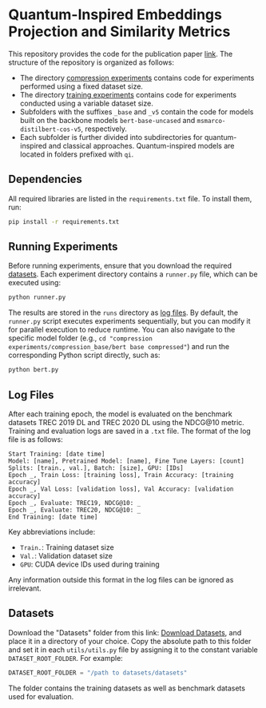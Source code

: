 # Quantum-Inspired Embeddings Projection and Similarity Metrics

This repository provides the code for the publication paper [link](https://link.com). The structure of the repository is organized as follows:

- The directory [compression experiments](https://github.com/ivpb/qiepsm/tree/main/compression%20experiments) contains code for experiments performed using a fixed dataset size.
- The directory [training experiments](https://github.com/ivpb/qiepsm/tree/main/training%20experiments) contains code for experiments conducted using a variable dataset size.
- Subfolders with the suffixes `_base` and `_v5` contain the code for models built on the backbone models `bert-base-uncased` and `msmarco-distilbert-cos-v5`, respectively.
- Each subfolder is further divided into subdirectories for quantum-inspired and classical approaches. Quantum-inspired models are located in folders prefixed with `qi`.

## Dependencies

All required libraries are listed in the `requirements.txt` file. To install them, run:

```bash
pip install -r requirements.txt
```

## Running Experiments

Before running experiments, ensure that you download the required [datasets](https://github.com/ivpb/qiepsm#datasets). Each experiment directory contains a `runner.py` file, which can be executed using:

```bash
python runner.py
```

The results are stored in the `runs` directory as [log files](https://github.com/ivpb/qiepsm#log-files). By default, the `runner.py` script executes experiments sequentially, but you can modify it for parallel execution to reduce runtime. You can also navigate to the specific model folder (e.g., `cd "compression experiments/compression_base/bert base compressed"`) and run the corresponding Python script directly, such as:

```bash
python bert.py
```

## Log Files

After each training epoch, the model is evaluated on the benchmark datasets TREC 2019 DL and TREC 2020 DL using the NDCG@10 metric. Training and evaluation logs are saved in a `.txt` file. The format of the log file is as follows:

```
Start Training: [date time]
Model: [name], Pretrained Model: [name], Fine Tune Layers: [count]
Splits: [train., val.], Batch: [size], GPU: [IDs]
Epoch _, Train Loss: [training loss], Train Accuracy: [training accuracy]
Epoch _, Val Loss: [validation loss], Val Accuracy: [validation accuracy]
Epoch _, Evaluate: TREC19, NDCG@10: _
Epoch _, Evaluate: TREC20, NDCG@10: _
End Training: [date time]
```

Key abbreviations include:
- `Train.`: Training dataset size
- `Val.`: Validation dataset size
- `GPU`: CUDA device IDs used during training

Any information outside this format in the log files can be ignored as irrelevant.

## Datasets

Download the "Datasets" folder from this link: [Download Datasets](https://seafile.rlp.net/d/0ef4382eff3a42b3a2fd/), and place it in a directory of your choice. Copy the absolute path to this folder and set it in each `utils/utils.py` file by assigning it to the constant variable `DATASET_ROOT_FOLDER`. For example:

```python
DATASET_ROOT_FOLDER = "/path to datasets/datasets"
```

The folder contains the training datasets as well as benchmark datasets used for evaluation.